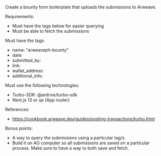 Create a bounty form boilerplate that uploads the submissions to Arweave.

Requirements:
- Must have the tags below for easier querying
- Must be able to fetch the submissions

Must have the tags:
- name: "arweaveph-bounty"
- date: <date of submission>
- submitted_by: <who submitted>
- link: <link to submission>
- wallet_address: <submitted wallet>
- additional_info: <must accept a JSON string>

Must use the following technologies:
- Turbo-SDK: @ardrive/turbo-sdk
- Next.js 13 or up (App router)

References:
- https://cookbook.arweave.dev/guides/posting-transactions/turbo.html

Bonus points:
- A way to query the submissions using a particular tag/s
- Build it on AO computer so all submissions are saved on a particular process. Make sure to have a way to both save and fetch.